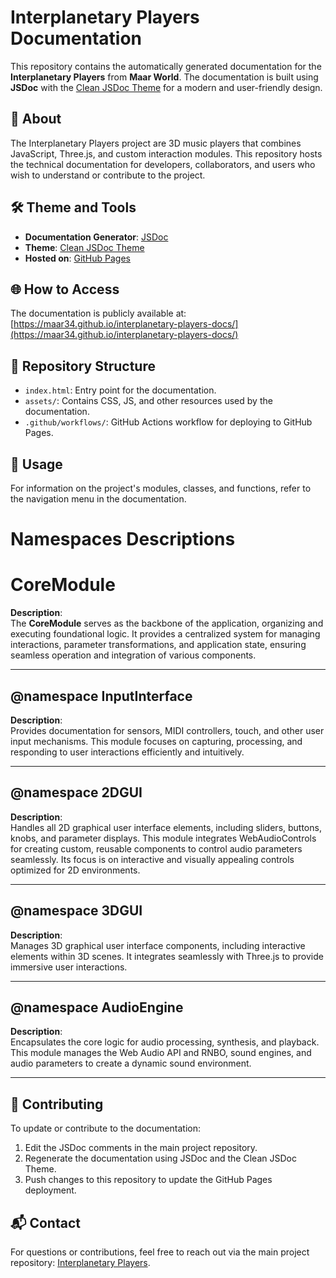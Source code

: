 # Interplanetary Players Documentation

This repository contains the automatically generated documentation for the **Interplanetary Players** from **Maar World**. The documentation is built using **JSDoc** with the [Clean JSDoc Theme](https://github.com/ankitskvmdam/clean-jsdoc-theme) for a modern and user-friendly design.

## 📖 About
The Interplanetary Players project are 3D music players that combines JavaScript, Three.js, and custom interaction modules. This repository hosts the technical documentation for developers, collaborators, and users who wish to understand or contribute to the project.

## 🛠️ Theme and Tools
- **Documentation Generator**: [JSDoc](https://jsdoc.app/)
- **Theme**: [Clean JSDoc Theme](https://github.com/ankitskvmdam/clean-jsdoc-theme)
- **Hosted on**: [GitHub Pages](https://pages.github.com/)

## 🌐 How to Access
The documentation is publicly available at:
[https://maar34.github.io/interplanetary-players-docs/](https://maar34.github.io/interplanetary-players-docs/)

## 📂 Repository Structure
- `index.html`: Entry point for the documentation.
- `assets/`: Contains CSS, JS, and other resources used by the documentation.
- `.github/workflows/`: GitHub Actions workflow for deploying to GitHub Pages.

## 🚀 Usage
For information on the project's modules, classes, and functions, refer to the navigation menu in the documentation.

# Namespaces Descriptions

# CoreModule

**Description**:  
The **CoreModule** serves as the backbone of the application, organizing and executing foundational logic. It provides a centralized system for managing interactions, parameter transformations, and application state, ensuring seamless operation and integration of various components.

---

## @namespace InputInterface
**Description**:  
Provides documentation for sensors, MIDI controllers, touch, and other user input mechanisms. This module focuses on capturing, processing, and responding to user interactions efficiently and intuitively.

---

## @namespace 2DGUI
**Description**:  
Handles all 2D graphical user interface elements, including sliders, buttons, knobs, and parameter displays. This module integrates WebAudioControls for creating custom, reusable components to control audio parameters seamlessly. Its focus is on interactive and visually appealing controls optimized for 2D environments.

---

## @namespace 3DGUI
**Description**:  
Manages 3D graphical user interface components, including interactive elements within 3D scenes. It integrates seamlessly with Three.js to provide immersive user interactions.

---

## @namespace AudioEngine
**Description**:  
Encapsulates the core logic for audio processing, synthesis, and playback. This module manages the Web Audio API and RNBO, sound engines, and audio parameters to create a dynamic sound environment.

---


## 📝 Contributing
To update or contribute to the documentation:
1. Edit the JSDoc comments in the main project repository.
2. Regenerate the documentation using JSDoc and the Clean JSDoc Theme.
3. Push changes to this repository to update the GitHub Pages deployment.

## 📬 Contact
For questions or contributions, feel free to reach out via the main project repository: [Interplanetary Players](https://github.com/maar34/interplanetary-players).